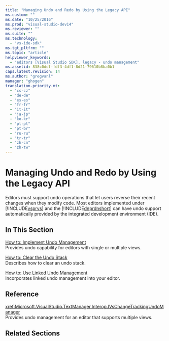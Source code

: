 ```yaml
---
title: "Managing Undo and Redo by Using the Legacy API"
ms.custom: ""
ms.date: "10/25/2016"
ms.prod: "visual-studio-dev14"
ms.reviewer: ""
ms.suite: ""
ms.technology: 
  - "vs-ide-sdk"
ms.tgt_pltfrm: ""
ms.topic: "article"
helpviewer_keywords: 
  - "editors [Visual Studio SDK], legacy - undo management"
ms.assetid: 838c0ddf-fdf3-4df1-8d21-79610b8ba0b1
caps.latest.revision: 14
ms.author: "gregvanl"
manager: "ghogen"
translation.priority.mt: 
  - "cs-cz"
  - "de-de"
  - "es-es"
  - "fr-fr"
  - "it-it"
  - "ja-jp"
  - "ko-kr"
  - "pl-pl"
  - "pt-br"
  - "ru-ru"
  - "tr-tr"
  - "zh-cn"
  - "zh-tw"
---
```

# Managing Undo and Redo by Using the Legacy API
Editors must support undo operations that let users reverse their recent changes when they modify code. Most editors implemented under [!INCLUDE[vsprvs](../code-quality/includes/vsprvs_md.md)] and the [!INCLUDE[dnprdnshort](../code-quality/includes/dnprdnshort_md.md)] can have undo support automatically provided by the integrated development environment (IDE).  
  
## In This Section  
 [How to: Implement Undo Management](../extensibility/how-to--implement-undo-management.md)  
 Provides undo capability for editors with single or multiple views.  
  
 [How to: Clear the Undo Stack](../extensibility/how-to--clear-the-undo-stack.md)  
 Describes how to clear an undo stack.  
  
 [How to: Use Linked Undo Management](../extensibility/how-to--use-linked-undo-management.md)  
 Incorporates linked undo management into your editor.  
  
## Reference  
 <xref:Microsoft.VisualStudio.TextManager.Interop.IVsChangeTrackingUndoManager>  
 Provides undo management for an editor that supports multiple views.  
  
## Related Sections